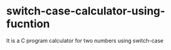 # switch-case-calculator-using-fucntion
It is a C program calculator for two numbers using switch-case 
